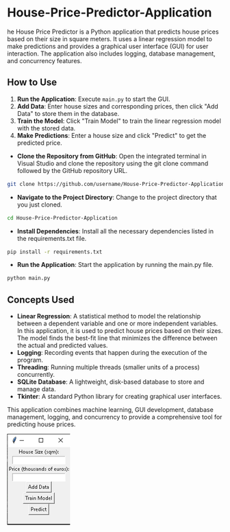# House-Price-Predictor-Application
he House Price Predictor is a Python application that predicts house prices based on their size in square meters. It uses a linear regression model to make predictions and provides a graphical user interface (GUI) for user interaction. The application also includes logging, database management, and concurrency features.  

## How to Use
1. **Run the Application**: Execute `main.py` to start the GUI.
2. **Add Data**: Enter house sizes and corresponding prices, then click "Add Data" to store them in the database.
3. **Train the Model**: Click "Train Model" to train the linear regression model with the stored data.
4. **Make Predictions**: Enter a house size and click "Predict" to get the predicted price.

- **Clone the Repository from GitHub**: Open the integrated terminal in Visual Studio and clone the repository using the git clone command followed by the GitHub repository URL.

```bash
git clone https://github.com/username/House-Price-Predictor-Application.git 
```

- **Navigate to the Project Directory**: Change to the project directory that you just cloned.

```bash
cd House-Price-Predictor-Application
```

- **Install Dependencies**: Install all the necessary dependencies listed in the requirements.txt file.

```bash
pip install -r requirements.txt
```

- **Run the Application**: Start the application by running the main.py file.

```bash
python main.py
```

## Concepts Used
- **Linear Regression**: A statistical method to model the relationship between a dependent variable and one or more independent variables. In this application, it is used to predict house prices based on their sizes. The model finds the best-fit line that minimizes the difference between the actual and predicted values.
- **Logging**: Recording events that happen during the execution of the program.
- **Threading**: Running multiple threads (smaller units of a process) concurrently.
- **SQLite Database**: A lightweight, disk-based database to store and manage data.
- **Tkinter**: A standard Python library for creating graphical user interfaces.

This application combines machine learning, GUI development, database management, logging, and concurrency to provide a comprehensive tool for predicting house prices.

![Screenshot](assets/screenshot.PNG)
